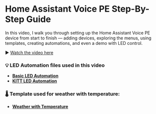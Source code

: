 # Home Assistant Voice PE Step-By-Step Guide

In this video, I walk you through setting up the Home Assistant Voice PE device from start to finish — adding devices, exploring the menus, using templates, creating automations, and even a demo with LED control.

▶️ [Watch the video here](https://youtu.be/nS5a4xbTdxA)  

### 💡 LED Automation files used in this video

- **[Basic LED Automation](https://github.com/LazyTechGeek/HomeAssistant-Voice/blob/main/Basic_LED_Automation.yaml)**
- **[KITT LED Automation](https://github.com/LazyTechGeek/HomeAssistant-Voice/blob/main/KITT_LED_Automation.yaml)**

### 🌡️ Template used for weather with temperature:

- **[Weather with Temperature](https://github.com/LazyTechGeek/HomeAssistant-Voice/blob/main/weather-temperature.yaml)**
